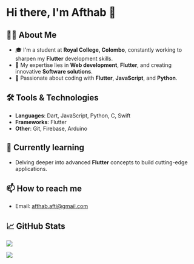 # Hi there, I'm Afthab 👋

## 👨‍💻 About Me
- 🎓 I'm a student at **Royal College, Colombo**, constantly working to sharpen my **Flutter** development skills.
- 🚀 My expertise lies in **Web development**, **Flutter**, and creating innovative **Software solutions**.
- 🔧 Passionate about coding with **Flutter**, **JavaScript**, and **Python**.

## 🛠️ Tools & Technologies
- **Languages**: Dart, JavaScript, Python, C, Swift
- **Frameworks**: Flutter
- **Other**: Git, Firebase, Arduino

## 🌱 Currently learning
- Delving deeper into advanced **Flutter** concepts to build cutting-edge applications.

## 📫 How to reach me
- Email: afthab.afti@gmail.com

## 📈 GitHub Stats
![](https://github-readme-streak-stats.herokuapp.com/?user=afthab123456&theme=dark&hide_border=false)

[![](https://visitcount.itsvg.in/api?id=afthab123456&icon=0&color=0)](https://visitcount.itsvg.in)
